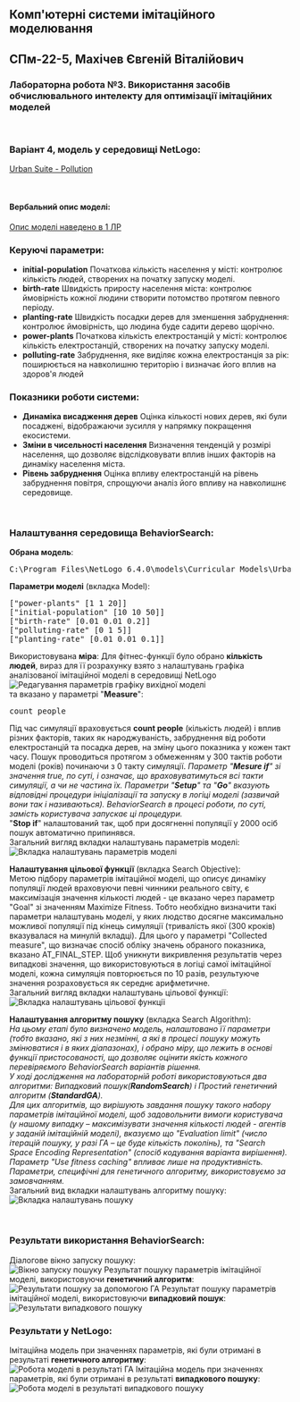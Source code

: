 ## Комп'ютерні системи імітаційного моделювання
## СПм-22-5, **Махічев Євгеній Віталійович**
### Лабораторна робота №**3**. Використання засобів обчислювального интелекту для оптимізації імітаційних моделей

<br>

### Варіант 4, модель у середовищі NetLogo:
[Urban Suite - Pollution](http://www.netlogoweb.org/launch#http://www.netlogoweb.org/assets/modelslib/Curricular%20Models/Urban%20Suite/Urban%20Suite%20-%20Pollution.nlogo)

<br>

#### Вербальний опис моделі:
[Опис моделі наведено в 1 ЛР](https://github.com/Carneficer/KSIM1805/blob/main/LAB1/lb1.md)

### Керуючі параметри:
- **initial-population** Початкова кількість населення у місті: контролює кількість людей, створених на початку запуску моделі.
- **birth-rate** Швидкість приросту населення міста: контролює ймовірність кожної людини створити потомство протягом певного періоду.
- **planting-rate** Швидкість посадки дерев для зменшення забруднення: контролює ймовірність, що людина буде садити дерево щорічно.
- **power-plants** Початкова кількість електростанцій у місті: контролює кількість електростанцій, створених на початку запуску моделі.
- **polluting-rate** Забруднення, яке виділяє кожна електростанція за рік: поширюється на навколишню територію і визначає його вплив на здоров'я людей

### Показники роботи системи:
- **Динаміка висадження дерев** Оцінка кількості нових дерев, які були посаджені, відображаючи зусилля у напрямку покращення екосистеми.
- **Зміни в чисельності населення** Визначення тенденцій у розмірі населення, що дозволяє відслідковувати вплив інших факторів на динаміку населення міста.
- **Рівень забруднення** Оцінка впливу електростанцій на рівень забруднення повітря, спрощуючи аналіз його впливу на навколишнє середовище.

<br>

### Налаштування середовища BehaviorSearch:

**Обрана модель**:
<pre>
C:\Program Files\NetLogo 6.4.0\models\Curricular Models\Urban Suite\Urban Suite - Pollution.nlogo
</pre>
**Параметри моделі** (вкладка Model):
<pre>
["power-plants" [1 1 20]]
["initial-population" [10 10 50]]
["birth-rate" [0.01 0.01 0.2]]
["polluting-rate" [0 1 5]]
["planting-rate" [0.01 0.01 0.1]]
</pre>
Використовувана **міра**:
Для фітнес-функції було обрано **кількість людей**, вираз для її розрахунку взято з налаштувань графіка аналізованої імітаційної моделі в середовищі NetLogo
![Редагування параметрів графіку вихідної моделі](MeasurePlot.png)  
та вказано у параметрі "**Measure**":
<pre>
count people 
</pre>
Під час симуляції враховується **count people** (кількість людей) і вплив різних факторів, таких як народжуваність, забруднення від роботи електростанцій та посадка дерев, на зміну цього показника у кожен такт часу. Пошук проводиться протягом з обмеженням у 300 тактів роботи моделі (років) починаючи з 0 такту симуляції.
*Параметр "**Mesure if**" зі значення true, по суті, і означає, що враховуватимуться всі такти симуляції, а чи не частина їх.
Параметри "**Setup**" та "**Go**" вказують відповідні процедури ініціалізації та запуску в логіці моделі (зазвичай вони так і називаються). BehaviorSearch в процесі роботи, по суті, замість користувача запускає ці процедури.*  
"**Stop if**" налаштований так, щоб при досягненні популяції у 2000 осіб пошук автоматично припинявся.  
Загальний вигляд вкладки налаштувань параметрів моделі:  
![Вкладка налаштувань параметрів моделі](Param.png)

**Налаштування цільової функції** (вкладка Search Objective):  
Метою підбору параметрів імітаційної моделі, що описує динаміку популяції людей враховуючи певні чинники реального світу, є максимізація значення кількості людей - це вказано через параметр "Goal" зі значенням Maximize Fitness. Тобто необхідно визначити такі параметри налаштувань моделі, у яких людство досягне максимально можливої популяції під кінець симуляції (тривалість якої (300 кроків) вказувалася на минулій вкладці). Для цього у параметрі "Collected measure", що визначає спосіб обліку значень обраного показника, вказано AT_FINAL_STEP. 
Щоб уникнути викривлення результатів через випадкові значення, що використовуються в логіці самої імітаційної моделі, кожна симуляція повторюється по 10 разів, результуюче значення розраховується як середнє арифметичне.  
Загальний вигляд вкладки налаштувань цільової функції:  
![Вкладка налаштувань цільової функції](Obj.png)

**Налаштування алгоритму пошуку** (вкладка Search Algorithm):  
*На цьому етапі було визначено модель, налаштовано її параметри (тобто вказано, які з них незмінні, а які в процесі пошуку можуть змінюватися і в яких діапазонах), і обрано міру, що лежить в основі функції пристосованості, що дозволяє оцінити якість кожного перевіряємого BehaviorSearch варіантів рішення.  
У ході дослідження на лабораторній роботі використовуються два алгоритми: Випадковий пошук(**RandomSearch**) і Простий генетичний алгоритм (**StandardGA**).  
Для цих алгоритмів, що вирішують завдання пошуку такого набору параметрів імітаційної моделі, щоб задовольнити вимоги користувача (у нашому випадку – максимізувати значення кількості людей - агентів у заданій імітаційній моделі), вказуємо що "Evaluation limit" (число ітерацій пошуку, у разі ГА – це буде кількість поколінь), та "Search Space Encoding Representation" (спосіб кодування варіанта вирішення). Параметр "Use fitness caching" впливає лише на продуктивність. Параметри, специфічні для генетичного алгоритму, використовуємо за замовчанням.*  
Загальний вид вкладки налаштувань алгоритму пошуку:  
![Вкладка налаштувань пошуку](SearchConf.png)

<br>

### Результати використання BehaviorSearch:
Діалогове вікно запуску пошуку:  
![Вікно запуску пошуку](RunParam.png)
Результат пошуку параметрів імітаційної моделі, використовуючи **генетичний алгоритм**:  
![Результати пошуку за допомогою ГА](GenAlg.png)
Результат пошуку параметрів імітаційної моделі, використовуючи **випадковий пошук**:  
![Результати випадкового пошуку](Random.png)

### Результати у NetLogo:
Імітаційна модель при значеннях параметрів, які були отримані в результаті **генетичного алгоритму**:  
![Робота моделі в результаті ГА](GenRes.png)
Імітаційна модель при значеннях параметрів, які були отримані в результаті **випадкового пошуку**: 
![Робота моделі в результаті випадкового пошуку](RandomRes.png)
